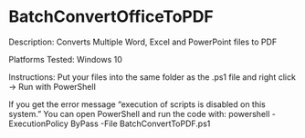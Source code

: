 # BatchConvertOfficeToPDF 

Description:
Converts Multiple Word, Excel and PowerPoint files to PDF

Platforms Tested:
Windows 10

Instructions:
Put your files into the same folder as the .ps1 file and right click -> Run with PowerShell

If you get the error message “execution of scripts is disabled on this system.”
You can open PowerShell and run the code with:
powershell -ExecutionPolicy ByPass -File BatchConvertToPDF.ps1

